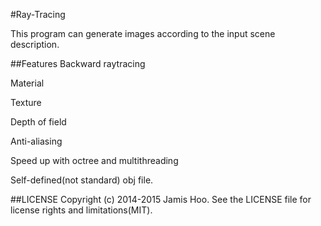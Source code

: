 #Ray-Tracing

This program can generate images according to the input scene description.

##Features
Backward raytracing

Material

Texture

Depth of field

Anti-aliasing

Speed up with octree and multithreading 

Self-defined(not standard) obj file.


##LICENSE
Copyright (c) 2014-2015 Jamis Hoo.
See the LICENSE file for license rights and limitations(MIT).
